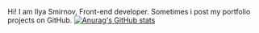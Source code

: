 Hi! I am Ilya Smirnov, Front-end developer. Sometimes i post my portfolio projects on GitHub.
[![Anurag's GitHub stats](https://github-readme-stats.vercel.app/api?username=RAUH-WRLD)](https://github.com/anuraghazra/github-readme-stats)
